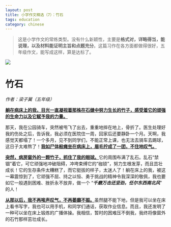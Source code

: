 ```yaml
---
layout: post
title: 小学作文精选（7）：竹石
tags: education
category: chinese
---
```


> 这是小学作文的常练类型。没有什么新颖性，主要是**格式对，详略得当，能说理，以及材料能证明主旨和点题充分**。这篇习作在各方面都做得很好，五年级作文，能写成这样，算是达标了。

![](https://crsando.github.io/images/2025-04-17/export_07t7si.png)

# 竹石

*作者：梁子翼（五年级）*

<u>**躺在病床上的我，目光一直凝视着那株在石缝中努力生长的竹子，感受着它的顽强的生命力以及它赋予我的力量。**</u>

那天，我在公园骑车，突然被甩飞了出去，重重地摔在地上，骨折了。医生处理好我的伤处之后，告诉我，我必须在医院住一周，回家后还要静卧一个月。天啊，我感觉天都塌了！一个多月，见不到同学们，不能正常上课，也无法去骑车去踢球，这日子太难熬了！<u>**我如尸体般瘫坐在病床上，眉毛拧成了一团，不住地叹气。**</u>

<u>**突然，病房窗外的一颗竹子，抓住了我的眼球。**</u>它的周围布满了乱石。乱石“禁锢”着它，可它顽强地冲破阻碍，冲垮束缚它的“枷锁”，努力生根发芽，而且茁壮成长！它的生存条件太糟糕了，而它挺拔的样子，太迷人了！躺在床上的我，被这一幕震惊到了，它顽强不屈、持之以恒、勇于挑战的精神令我深深的敬佩，我也要如它一般遇到困难、挫折永不放弃，做一个 “***千磨万击还坚劲，任尔东西南北风***” 的人！

<u>**从那以后，我不再唉声叹气，不再萎靡不振。**</u>虽然腿不能下地，但是我可以坐在床上看书写字，我也可以用手机，和同学们通话，获取作业信息。而且，我还发明了一种可以坐在床上锻炼的广播体操。我相信，暂时的困难压不倒我，我终将像窗外的石竹那样茁壮成长。
